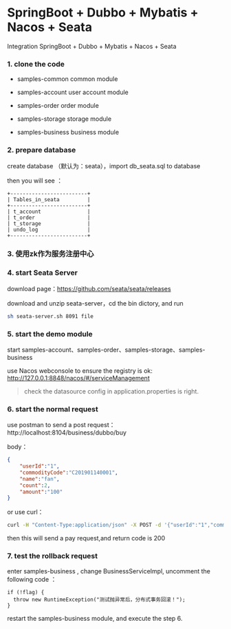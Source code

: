 # SpringBoot + Dubbo + Mybatis + Nacos + Seata

Integration SpringBoot + Dubbo + Mybatis + Nacos + Seata


### 1. clone the code 
  
   - samples-common  common module
       
   - samples-account  user account module
     
   - samples-order  order module
   
   - samples-storage  storage module

   - samples-business  business module

### 2. prepare database 

create database （默认为：seata），import db_seata.sql to database 

then you will see ：

```
+-------------------------+
| Tables_in_seata         |
+-------------------------+
| t_account               |
| t_order                 |
| t_storage               |
| undo_log                |
+-------------------------+
```

<!-- ### 3. start Nacos（使用1.1.0版本，防止因为dubbo，nacos因版本不匹配出现的心跳请求出错的情况。 v1.1.0地址：https://github.com/alibaba/nacos/releases/tag/1.1.0）

Nacos quickstart：https://nacos.io/en-us/docs/quick-start.html

enter the  Nacos webconsole：http://127.0.0.1:8848/nacos/index.html -->
### 3. 使用zk作为服务注册中心
   
### 4. start Seata Server
  
download page：https://github.com/seata/seata/releases

download and unzip seata-server，cd the bin dictory, and run 

```bash
sh seata-server.sh 8091 file
```

### 5. start the demo module

start samples-account、samples-order、samples-storage、samples-business

use Nacos webconsole to ensure the registry is ok: http://127.0.0.1:8848/nacos/#/serviceManagement

> check the datasource config in application.properties is right.
    
### 6. start the normal request

use postman to send a post request：http://localhost:8104/business/dubbo/buy  

body：

```json
{
    "userId":"1",
    "commodityCode":"C201901140001",
    "name":"fan",
    "count":2,
    "amount":"100"
}
```

or use curl：

```bash
curl -H "Content-Type:application/json" -X POST -d '{"userId":"1","commodityCode":"C201901140001","name":"风扇","count":2,"amount":"100"}' localhost:8104/business/dubbo/buy
``` 

then this will send a pay request,and return code is 200

### 7. test the rollback request

enter samples-business , change  BusinessServiceImpl, uncomment the following code ：

```
if (!flag) {
  throw new RuntimeException("测试抛异常后，分布式事务回滚！");
}
```

restart the  samples-business module, and execute the step 6.
